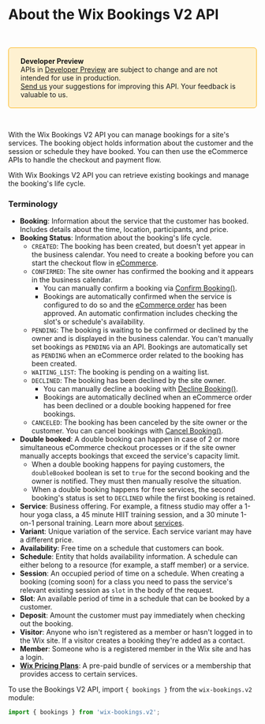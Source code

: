 # About the Wix Bookings V2 API


&nbsp;

<div style="background-color: #FEF1D1; padding: 18px 24px; border-radius: 6px; border: 1px solid #FDB10C; box-sizing: border-box; display: inline-block">
  <b>Developer Preview</b>
    <br/>
    <span>APIs in <a href="https://www.wix.com/velo/reference/api-overview/developer-preview">Developer Preview</a> are subject to change and are not intended for use in production.<br/><a href="mailto:velo-preview-feedback@wix.com">Send us</a> your suggestions for improving this API. Your feedback is valuable to us.</span>
</div>

&nbsp;



With the Wix Bookings V2 API you can manage bookings for a site's services. 
The booking object holds information about the customer and the session or 
schedule they have booked. You can then use the 
eCommerce APIs to handle the checkout and payment flow.

With Wix Bookings V2 API you can retrieve existing bookings and manage the booking's life cycle.


### Terminology


+ __Booking__: Information about the service that the customer has booked. 
  Includes details about the time, location, participants, and price. 
+ __Booking Status__: Information about the booking's life cycle.
    + `CREATED`: The booking has been created, but doesn't yet appear in the 
      business calendar. 
      You need to create a booking before you can start the 
      checkout flow in [eCommerce](https://www.wix.com/velo/reference/wix-ecom-backend).
    + `CONFIRMED`: The site owner has confirmed the booking and it appears in 
      the business calendar.
        + You can manually confirm a booking via 
          [Confirm Booking()](#confirmBooking).
        + Bookings are automatically confirmed when the 
          service 
          is configured to do so and the [eCommerce order](https://www.wix.com/velo/reference/wix-ecom-backend/orders/introduction) 
          has been approved. An automatic confirmation includes checking the 
          slot's or schedule's availability.
    + `PENDING`: The booking is waiting to be confirmed or declined by the 
      owner and is displayed in the business calendar.
      You can't manually set bookings as `PENDING` via an API.
      Bookings are automatically set as `PENDING` when an eCommerce order related to the booking has been created.
    + `WAITING_LIST`: The booking is pending on a waiting list.
    + `DECLINED`: The booking has been declined by the site owner.
        + You can manually decline a booking with 
          [Decline Booking()](#declineBooking).
        + Bookings are automatically declined when an eCommerce order has been 
          declined or a double booking happened for free bookings.
    + `CANCELED`: The booking has been canceled by the site owner or the customer.
        You can cancel bookings with [Cancel Booking()](#cancelBooking).
+ __Double booked__:
  A double booking can happen in case of 2 or more simultaneous eCommerce checkout 
  processes or if the site owner manually accepts bookings that exceed the 
  service's capacity limit.
  + When a double booking happens for paying customers, the `doubleBooked` 
    boolean is set to `true` for the second booking and the owner is notified. 
    They must then manually resolve the situation.
  + When a double booking happens for free services, the second 
    booking's status is set to `DECLINED` while the first booking is retained.
+ __Service__: Business offering. For example, a fitness studio may offer a 
  1-hour yoga class, a 45 minute HIIT training session, and a 30 minute 1-on-1 
  personal training. Learn more about [services](https://support.wix.com/en/article/creating-the-right-booking-service-for-your-business).
+ __Variant__: Unique variation of the service. Each service variant may have 
  a different price.
+ __Availability__: Free time on a schedule that customers can book.
+ __Schedule__: Entity that holds availability information. A 
  schedule can 
  either belong to a resource (for example, a staff member) or a service. 
+ __Session__: An occupied period of time on a schedule. When 
  creating a booking (coming soon) 
  for a class you need to pass the service's relevant existing session as 
  `slot` in the body of the request.
+ __Slot__: An available period of time in a schedule that can be booked by a 
  customer.
+ __Deposit__: Amount the customer must pay immediately when checking out the 
  booking.
+ __Visitor__: Anyone who isn't registered as a member or hasn't logged in to 
  the Wix site. If a visitor creates a booking they're added as a contact.
+ __Member__: Someone who is a registered member in the Wix site and has a 
  login.
+ __[Wix Pricing Plans](https://support.wix.com/en/article/about-pricing-plans)__: 
  A pre-paid bundle of services or a membership that provides access to certain
  services.


To use the Bookings V2 API, import `{ bookings }` from the `wix-bookings.v2` module:

```javascript
import { bookings } from 'wix-bookings.v2';
```